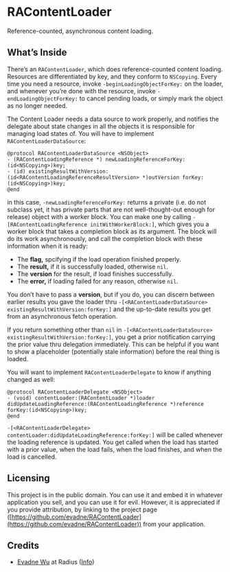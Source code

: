 # RAContentLoader

Reference-counted, asynchronous content loading.


## What’s Inside

There’s an `RAContentLoader`, which does reference-counted content loading.  Resources are differentiated by key, and they conform to `NSCopying`.  Every time you need a resource, invoke `-beginLoadingObjectForKey:` on the loader, and whenever you’re done with the resource, invoke `-endLoadingObjectForKey:` to cancel pending loads, or simply mark the object as no longer needed.

The Content Loader needs a data source to work properly, and notifies the delegate about state changes in all the objects it is responsible for managing load states of.  You will have to implement `RAContentLoaderDataSource`:

	@protocol RAContentLoaderDataSource <NSObject>
	- (RAContentLoadingReference *) newLoadingReferenceForKey:(id<NSCopying>)key;
	- (id) existingResultWithVersion:(id<RAContentLoadingReferenceResultVersion> *)outVersion forKey:(id<NSCopying>)key;
	@end

in this case, `-newLoadingReferenceForKey:` returns a private (i.e. do not subclass yet, it has private parts that are not well-thought-out enough for release) object with a worker block.  You can make one by calling `-[RAContentLoadingReference initWithWorkerBlock:]`, which gives you a worker block that takes a completion block as its argument.  The block will do its work asynchronously, and call the completion block with these information when it is ready:

*	The **flag,** spcifying if the load operation finished properly.
*	The **result,** if it is successfully loaded, otherwise `nil`.
*	The **version** for the result, if load finishes successfully.
*	The **error,** if loading failed for any reason, otherwise `nil`.

You don’t have to pass a **version**, but if you do, you can discern between earlier results you gave the loader thru `-[<RAContentLoaderDataSource> existingResultWithVersion:forKey:]` and the up-to-date results you get from an asynchronous fetch operation.

If you return something other than `nil` in `-[<RAContentLoaderDataSource> existingResultWithVersion:forKey:]`, you get a prior notification carrying the prior value thru delegation immediately.  This can be helpful if you want to show a placeholder (potentially stale information) before the real thing is loaded.

You will want to implement `RAContentLoaderDelegate` to know if anything changed as well:

	@protocol RAContentLoaderDelegate <NSObject>
	- (void) contentLoader:(RAContentLoader *)loader didUpdateLoadingReference:(RAContentLoadingReference *)reference forKey:(id<NSCopying>)key;
	@end

`-[<RAContentLoaderDelegate> contentLoader:didUpdateLoadingReference:forKey:]` will be called whenever the loading reference is updated.  You get called when the load has started with a prior value, when the load fails, when the load finishes, and when the load is cancelled.


## Licensing

This project is in the public domain.  You can use it and embed it in whatever application you sell, and you can use it for evil.  However, it is appreciated if you provide attribution, by linking to the project page ([https://github.com/evadne/RAContentLoader](https://github.com/evadne/RAContentLoader)) from your application.


## Credits

*	[Evadne Wu](http://twitter.com/evadne) at Radius ([Info](http://radi.ws))
